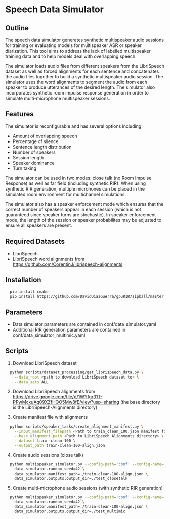 **Speech Data Simulator**
===============

Outline
------------

The speech data simulator generates synthetic multispeaker audio sessions for training or evaluating models for multispeaker ASR or speaker diarization. This tool aims to address the lack of labelled multispeaker training data and to help models deal with overlapping speech.

The simulator loads audio files from different speakers from the LibriSpeech dataset as well as forced alignments for each sentence and concatenates the audio files together to build a synthetic multispeaker audio session. The simulator uses the word alignments to segment the audio from each speaker to produce utterances of the desired length. The simulator also incorporates synthetic room impulse response generation in order to simulate multi-microphone multispeaker sessions.

Features
------------

The simulator is reconfigurable and has several options including:

* Amount of overlapping speech
* Percentage of silence
* Sentence length distribution
* Number of speakers
* Session length
* Speaker dominance
* Turn taking

The simulator can be used in two modes: close talk (no Room Impulse Response) as well as far field (including synthetic RIR). When using synthetic RIR generation, multiple microhones can be placed in the simulated room environment for multichannel simulations.

The simulator also has a speaker enforcement mode which ensures that the correct number of speakers appear in each session (which is not guaranteed since speaker turns are stochastic). In speaker enforcement mode, the length of the session or speaker probabilites may be adjusted to ensure all speakers are present.

Required Datasets
------------

* LibriSpeech
* LibriSpeech word alignments from https://github.com/CorentinJ/librispeech-alignments

Installation
------------

```bash
  pip install cmake
  pip install https://github.com/DavidDiazGuerra/gpuRIR/zipball/master
```

Parameters
------------

* Data simulator parameters are contained in conf/data_simulator.yaml
* Additional RIR generation parameters are contained in conf/data_simulator_multimic.yaml

Scripts
------------

1. Download LibriSpeech dataset

```bash
  python scripts/dataset_processing/get_librispeech_data.py \
    --data_root <path to download LibriSpeech dataset to> \
    --data_sets ALL
```

2. Download LibriSpeech alignments from https://drive.google.com/file/d/1WYfgr31T-PPwMcxuAq09XZfHQO5Mw8fE/view?usp=sharing (the base directory is the LibriSpeech-Alignments directory)

3. Create manifest file with alignments

```bash
  python scripts/speaker_tasks/create_alignment_manifest.py \
    --input_manifest_filepath <Path to train_clean_100.json manifest file> \
    --base_alignment_path <Path to LibriSpeech_Alignments directory> \
    --dataset train-clean-100 \
    --output_path train-clean-100-align.json
```

4. Create audio sessions (close talk)

```bash
  python multispeaker_simulator.py --config-path='conf' --config-name='data_simulator.yaml' \
    data_simulator.random_seed=42 \
    data_simulator.manifest_path=./train-clean-100-align.json \
    data_simulator.outputs.output_dir=./test_closetalk
```

5. Create multi-microphone audio sessions (with synthetic RIR generation)

```bash
  python multispeaker_simulator.py --config-path='conf' --config-name='data_simulator_multimic.yaml' \
    data_simulator.random_seed=42 \
    data_simulator.manifest_path=./train-clean-100-align.json \
    data_simulator.outputs.output_dir=./test_multimic
```
